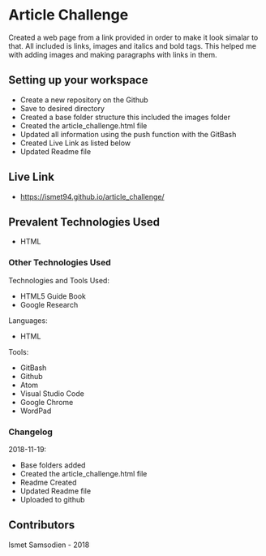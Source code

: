 # Article Challenge

Created a web page from a link provided in order to make it look simalar to that. All included is links, images and italics and bold tags. This helped me with adding images and making paragraphs with links in them. 

## Setting up your workspace

- Create a new repository on the Github
- Save to desired directory
- Created a base folder structure this included the images folder
- Created the article_challenge.html file
- Updated all information using the push function with the GitBash
- Created Live Link as listed below
- Updated Readme file

## Live Link

- https://ismet94.github.io/article_challenge/

## Prevalent Technologies Used

- HTML

### Other Technologies Used

Technologies and Tools Used:

- HTML5 Guide Book
- Google Research

Languages:

- HTML

Tools:

- GitBash
- Github
- Atom
- Visual Studio Code
- Google Chrome
- WordPad

### Changelog

2018-11-19:
- Base folders added
- Created the article_challenge.html file
- Readme Created 
- Updated Readme file
- Uploaded to github

## Contributors

Ismet Samsodien - 2018




